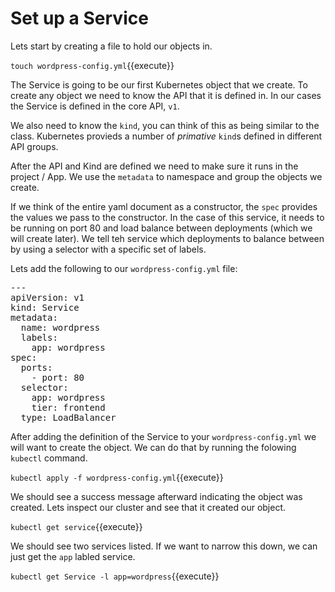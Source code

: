 # Set up a Service

Lets start by creating a file to hold our objects in. 

`touch wordpress-config.yml`{{execute}}

The Service is going to be our first Kubernetes object that we create. To create any object we need to know the API that it is defined in. In our cases the Service is defined in the core API, `v1`. 

We also need to know the `kind`, you can think of this as being similar to the class. Kubernetes provieds a number of *primative* `kind`s defined in different API groups.

After the API and Kind are defined we need to make sure it runs in the project / App. We use the `metadata` to namespace and group the objects we create.

If we think of the entire yaml document as a constructor, the `spec` provides the values we pass to the constructor. In the case of this service, it needs to be running on port 80 and load balance between deployments (which we will create later). We tell teh service which deployments to balance between by using a selector with a specific set of labels.

Lets add the following to our `wordpress-config.yml` file:

<pre class="file" data-filename="wordpress-config.yml" data-target="replace">
---
apiVersion: v1
kind: Service
metadata:
  name: wordpress
  labels:
    app: wordpress
spec:
  ports:
    - port: 80
  selector:
    app: wordpress
    tier: frontend
  type: LoadBalancer
</pre>

After adding the definition of the Service to your `wordpress-config.yml` we will want to create the object. We can do that by running the folowing `kubectl` command.

`kubectl apply -f wordpress-config.yml`{{execute}}

We should see a success message afterward indicating the object was created. Lets inspect our cluster and see that it created our object. 

`kubectl get service`{{execute}}

We should see two services listed. If we want to narrow this down, we can just get the `app` labled service.

`kubectl get Service -l app=wordpress`{{execute}}

